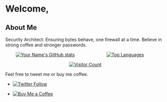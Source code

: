 # Welcome, 

## About Me

Security Architect: Ensuring bytes behave, one firewall at a time. Believe in strong coffee and stronger passwords.

<p align="center">
  <div style="display:flex; justify-content:center">
    <a href="https://github.com/secnnet" style="flex:1; text-align:center">
      <img src="https://github-readme-stats.vercel.app/api?username=secnnet&show_icons=true&theme=radical" alt="Your Name's GitHub stats">
    </a>
    <a href="https://github.com/secnnet" style="flex:1; text-align:center">
      <img src="https://github-readme-stats.vercel.app/api/top-langs/?username=secnnet&layout=compact&theme=radical" alt="Top Languages">
    </a>
  </div>
</p>

<p align="center">
  <a href="https://visitor-badge.laobi.icu/badge?page_id=secnnet.secnnet">
    <img src="https://visitor-badge.laobi.icu/badge?page_id=secnnet.secnnet" alt="Visitor Count">
  </a>
</p>

Feel free to tweet me or buy me coffee.

- [![Twitter Follow](https://img.shields.io/twitter/follow/89_tweets?style=social)](https://twitter.com/89_tweets)
  
- [![Buy Me a Coffee](https://img.shields.io/static/v1?label=Buy%20Me%20a%20Coffee&message=ibil3l&color=FF813F&logo=buy-me-a-coffee&logoColor=white)](https://www.buymeacoffee.com/iBil3l)
